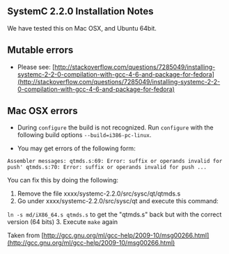 SystemC 2.2.0 Installation Notes
--------------------------------

We have tested this on Mac OSX, and Ubuntu 64bit.

Mutable errors
--------------

- Please see: [http://stackoverflow.com/questions/7285049/installing-systemc-2-2-0-compilation-with-gcc-4-6-and-package-for-fedora](http://stackoverflow.com/questions/7285049/installing-systemc-2-2-0-compilation-with-gcc-4-6-and-package-for-fedora)

Mac OSX errors
--------------

- During `configure` the build is not recognized.  Run `configure` with the following build options `--build=i386-pc-linux`. 

- You may get errors of the following form:


`Assembler messages: qtmds.s:69: Error: suffix or operands invalid for push' qtmds.s:70: Error: suffix or operands invalid for push ... `

You can fix this by doing the following:
1. Remove the file xxxx/systemc-2.2.0/src/sysc/qt/qtmds.s 
2. Go under xxxx/systemc-2.2.0/src/sysc/qt and execute this command:

`ln -s md/iX86_64.s qtmds.s` to get the "qtmds.s" back but with the correct version (64 bits)
3. Execute `make` again

Taken from [http://gcc.gnu.org/ml/gcc-help/2009-10/msg00266.html](http://gcc.gnu.org/ml/gcc-help/2009-10/msg00266.html)
